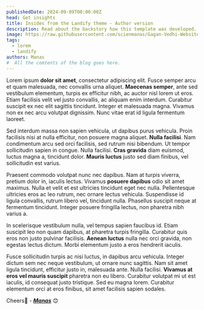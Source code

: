 ```yaml
---
publishedDate: 2024-09-09T00:00:00Z
head: Get insights
title: Insides from the Landify theme - Author version
description: Read about the backstory how this template was developed.
image: https://raw.githubusercontent.com/scienmanas/Gagan-Vedhi-Website/main/src/content/images_posts/cosmic-innovation-challenge-space-sustainability-track.png
tags:
  - lorem
  - landify
authors: Manas
#  All the comtents of the blog goes here.
---
```


Lorem ipsum **dolor sit amet**, consectetur adipiscing elit. Fusce semper arcu et quam malesuada, nec convallis urna aliquet. **Maecenas semper**, ante sed vestibulum elementum, turpis ex efficitur nibh, ac auctor nisl lorem ut eros. Etiam facilisis velit vel justo convallis, ac aliquam enim interdum. Curabitur suscipit ex nec elit sagittis tincidunt. Integer et malesuada magna. Vivamus non ex nec arcu volutpat dignissim. Nunc vitae erat id ligula fermentum laoreet.

Sed interdum massa non sapien vehicula, ut dapibus purus vehicula. Proin facilisis nisi at nulla efficitur, non posuere magna aliquet. **Nulla facilisi**. Nam condimentum arcu sed orci facilisis, sed rutrum nisi bibendum. Ut tempor sollicitudin sapien in congue. Nulla facilisi. **Cras gravida** diam euismod, luctus magna a, tincidunt dolor. **Mauris luctus** justo sed diam finibus, vel sollicitudin est varius.

Praesent commodo volutpat nunc nec dapibus. Nam at turpis viverra, pretium dolor in, iaculis lectus. Vivamus **posuere dapibus** odio sit amet maximus. Nulla et velit et est ultricies tincidunt eget nec nulla. Pellentesque ultricies eros ac leo rutrum, nec ornare lectus vehicula. Suspendisse id ligula convallis, rutrum libero vel, tincidunt nulla. Phasellus suscipit neque at fermentum tincidunt. Integer posuere fringilla lectus, non pharetra nibh varius a.

In scelerisque vestibulum nulla, vel tempus sapien faucibus id. Etiam suscipit leo non quam dapibus, at pharetra turpis fringilla. Curabitur quis eros non justo pulvinar facilisis. **Aenean luctus** nulla nec orci gravida, non egestas lectus dictum. Morbi elementum justo a eros hendrerit iaculis.

Fusce sollicitudin turpis ac nisi luctus, in dapibus arcu vehicula. Integer dictum sem nec neque vestibulum, ut ornare nunc sagittis. Nam sit amet ligula tincidunt, efficitur justo in, malesuada ante. Nulla facilisi. **Vivamus at eros vel mauris suscipit** pharetra non eu libero. Curabitur volutpat mi ut est iaculis, id consequat justo tristique. Sed eu magna lorem. Curabitur elementum orci at eros finibus, sit amet facilisis sapien sodales.

Cheers🥂 - [**_Manas_**](https://www.github.com/scienmanas) 😊
